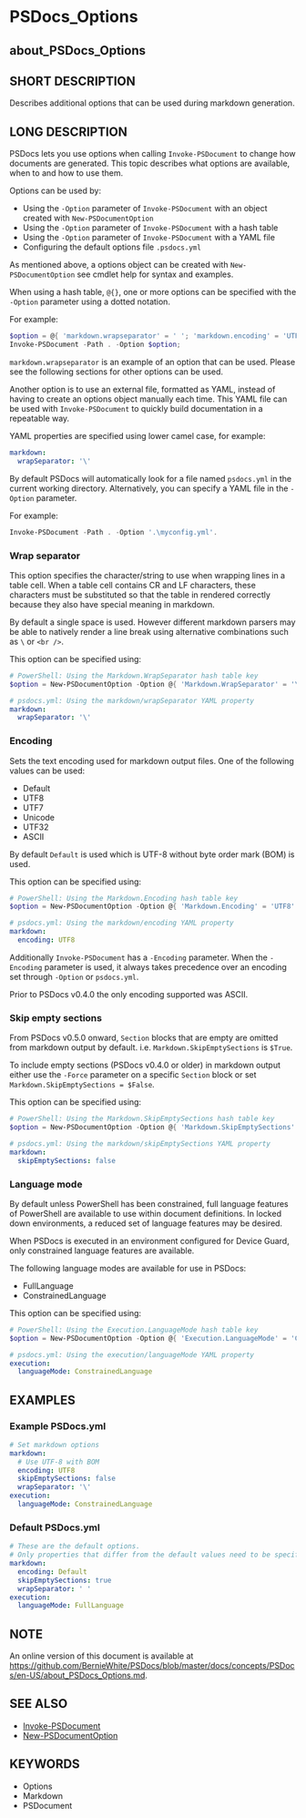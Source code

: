 ﻿# PSDocs_Options

## about_PSDocs_Options

## SHORT DESCRIPTION

Describes additional options that can be used during markdown generation.

## LONG DESCRIPTION

PSDocs lets you use options when calling `Invoke-PSDocument` to change how documents are generated. This topic describes what options are available, when to and how to use them.

Options can be used by:

- Using the `-Option` parameter of `Invoke-PSDocument` with an object created with `New-PSDocumentOption`
- Using the `-Option` parameter of `Invoke-PSDocument` with a hash table
- Using the `-Option` parameter of `Invoke-PSDocument` with a YAML file
- Configuring the default options file `.psdocs.yml`

As mentioned above, a options object can be created with `New-PSDocumentOption` see cmdlet help for syntax and examples.

When using a hash table, `@{}`, one or more options can be specified with the `-Option` parameter using a dotted notation.

For example:

```powershell
$option = @{ 'markdown.wrapseparator' = ' '; 'markdown.encoding' = 'UTF8' };
Invoke-PSDocument -Path . -Option $option;
```

`markdown.wrapseparator` is an example of an option that can be used. Please see the following sections for other options can be used.

Another option is to use an external file, formatted as YAML, instead of having to create an options object manually each time. This YAML file can be used with `Invoke-PSDocument` to quickly build documentation in a repeatable way.

YAML properties are specified using lower camel case, for example:

```yaml
markdown:
  wrapSeparator: '\'
```

By default PSDocs will automatically look for a file named `psdocs.yml` in the current working directory. Alternatively, you can specify a YAML file in the `-Option` parameter.

For example:

```powershell
Invoke-PSDocument -Path . -Option '.\myconfig.yml'.
```

### Wrap separator

This option specifies the character/string to use when wrapping lines in a table cell. When a table cell contains CR and LF characters, these characters must be substituted so that the table in rendered correctly because they also have special meaning in markdown.

By default a single space is used. However different markdown parsers may be able to natively render a line break using alternative combinations such as `\` or `<br />`.

This option can be specified using:

```powershell
# PowerShell: Using the Markdown.WrapSeparator hash table key
$option = New-PSDocumentOption -Option @{ 'Markdown.WrapSeparator' = '\' }
```

```yaml
# psdocs.yml: Using the markdown/wrapSeparator YAML property
markdown:
  wrapSeparator: '\'
```

### Encoding

Sets the text encoding used for markdown output files. One of the following values can be used:

- Default
- UTF8
- UTF7
- Unicode
- UTF32
- ASCII

By default `Default` is used which is UTF-8 without byte order mark (BOM) is used.

This option can be specified using:

```powershell
# PowerShell: Using the Markdown.Encoding hash table key
$option = New-PSDocumentOption -Option @{ 'Markdown.Encoding' = 'UTF8' }
```

```yaml
# psdocs.yml: Using the markdown/encoding YAML property
markdown:
  encoding: UTF8
```

Additionally `Invoke-PSDocument` has a `-Encoding` parameter. When the `-Encoding` parameter is used, it always takes precedence over an encoding set through `-Option` or `psdocs.yml`.

Prior to PSDocs v0.4.0 the only encoding supported was ASCII.

### Skip empty sections

From PSDocs v0.5.0 onward, `Section` blocks that are empty are omitted from markdown output by default. i.e. `Markdown.SkipEmptySections` is `$True`.

To include empty sections (PSDocs v0.4.0 or older) in markdown output either use the `-Force` parameter on a specific `Section` block or set `Markdown.SkipEmptySections = $False`.

This option can be specified using:

```powershell
# PowerShell: Using the Markdown.SkipEmptySections hash table key
$option = New-PSDocumentOption -Option @{ 'Markdown.SkipEmptySections' = $False }
```

```yaml
# psdocs.yml: Using the markdown/skipEmptySections YAML property
markdown:
  skipEmptySections: false
```

### Language mode

By default unless PowerShell has been constrained, full language features of PowerShell are available to use within document definitions. In locked down environments, a reduced set of language features may be desired.

When PSDocs is executed in an environment configured for Device Guard, only constrained language features are available.

The following language modes are available for use in PSDocs:

- FullLanguage
- ConstrainedLanguage

This option can be specified using:

```powershell
# PowerShell: Using the Execution.LanguageMode hash table key
$option = New-PSDocumentOption -Option @{ 'Execution.LanguageMode' = 'ConstrainedLanguage' }
```

```yaml
# psdocs.yml: Using the execution/languageMode YAML property
execution:
  languageMode: ConstrainedLanguage
```

## EXAMPLES

### Example PSDocs.yml

```yaml
# Set markdown options
markdown:
  # Use UTF-8 with BOM
  encoding: UTF8
  skipEmptySections: false
  wrapSeparator: '\'
execution:
  languageMode: ConstrainedLanguage
```

### Default PSDocs.yml

```yaml
# These are the default options.
# Only properties that differ from the default values need to be specified.
markdown:
  encoding: Default
  skipEmptySections: true
  wrapSeparator: ' '
execution:
  languageMode: FullLanguage
```

## NOTE

An online version of this document is available at https://github.com/BernieWhite/PSDocs/blob/master/docs/concepts/PSDocs/en-US/about_PSDocs_Options.md.

## SEE ALSO

- [Invoke-PSDocument](https://github.com/BernieWhite/PSDocs/blob/master/docs/commands/PSDocs/en-US/Invoke-PSDocument.md)
- [New-PSDocumentOption](https://github.com/BernieWhite/PSDocs/blob/master/docs/commands/PSDocs/en-US/New-PSDocumentOption.md)

## KEYWORDS

- Options
- Markdown
- PSDocument
